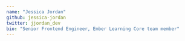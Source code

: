 ```yaml
---
name: "Jessica Jordan"
github: jessica-jordan
twitter: jjordan_dev
bio: "Senior Frontend Engineer, Ember Learning Core team member"
---
```

